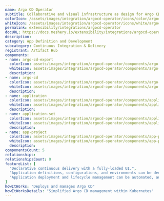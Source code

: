 ```yaml
---
name: Argo CD Operator
subtitle: Collaborative and visual infrastructure as design for Argo CD Operator
colorIcon: /assets/images/integration/argocd-operator/icons/color/argocd-operator-color.svg
whiteIcon: /assets/images/integration/argocd-operator/icons/white/argocd-operator-white.svg
permalink: extensibility/integrations/argocd-operator
docURL: https://docs.meshery.io/extensibility/integrations/argocd-operator
description: 
category: App Definition and Development
subcategory: Continuous Integration & Delivery
registrant: Artifact Hub
components: 
- name: argo-cd-export
  colorIcon: assets/images/integration/argocd-operator/components/argo-cd-export/icons/color/argo-cd-export-color.svg
  whiteIcon: assets/images/integration/argocd-operator/components/argo-cd-export/icons/white/argo-cd-export-white.svg
  description: 
- name: argo-cd
  colorIcon: assets/images/integration/argocd-operator/components/argo-cd/icons/color/argo-cd-color.svg
  whiteIcon: assets/images/integration/argocd-operator/components/argo-cd/icons/white/argo-cd-white.svg
  description: 
- name: application
  colorIcon: assets/images/integration/argocd-operator/components/application/icons/color/application-color.svg
  whiteIcon: assets/images/integration/argocd-operator/components/application/icons/white/application-white.svg
  description: 
- name: application-set
  colorIcon: assets/images/integration/argocd-operator/components/application-set/icons/color/application-set-color.svg
  whiteIcon: assets/images/integration/argocd-operator/components/application-set/icons/white/application-set-white.svg
  description: 
- name: app-project
  colorIcon: assets/images/integration/argocd-operator/components/app-project/icons/color/app-project-color.svg
  whiteIcon: assets/images/integration/argocd-operator/components/app-project/icons/white/app-project-white.svg
  description: 
componentsCount: 5
relationships: 
relationshipsCount: 0
featureList: [
  "Declarative continuous delivery with a fully-loaded UI.",
  "Application definitions, configurations, and environments can be declarative and version controlled.",
  "Application deployment and lifecycle management can be automated, auditable, and easy to understand."
]
howItWorks: "Deploys and manages Argo CD"
howItWorksDetails: "Simplified Argo CD management within Kubernetes"
---
```

